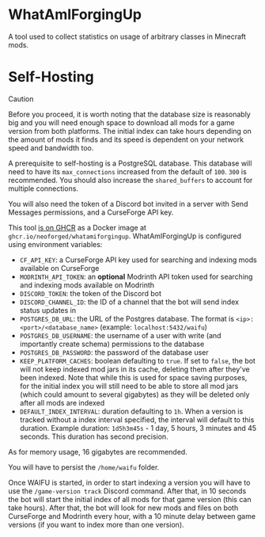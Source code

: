 # WhatAmIForgingUp
A tool used to collect statistics on usage of arbitrary classes in Minecraft mods.

# Self-Hosting
> [!CAUTION]
> Before you proceed, it is worth noting that the database size is reasonably big and you will
> need enough space to download all mods for a game version from both platforms. The initial
> index can take hours depending on the amount of mods it finds and its speed is dependent on your network speed
> and bandwidth too.

A prerequisite to self-hosting is a PostgreSQL database. This database will need to have its `max_connections` increased from the default of `100`. `300` is recommended. You should also increase the `shared_buffers` to account for multiple connections.  

You will also need the token of a Discord bot invited in a server with Send Messages permissions,
and a CurseForge API key.

This tool [is on GHCR](https://github.com/neoforged/WhatAmIForgingUp/pkgs/container/whatamiforgingup) as a Docker image at `ghcr.io/neoforged/whatamiforgingup`.
WhatAmIForgingUp is configured using environment variables:
- `CF_API_KEY`: a CurseForge API key used for searching and indexing mods available on CurseForge
- `MODRINTH_API_TOKEN`: an **optional** Modrinth API token used for searching and indexing mods available on Modrinth
- `DISCORD_TOKEN`: the token of the Discord bot
- `DISCORD_CHANNEL_ID`: the ID of a channel that the bot will send index status updates in
- `POSTGRES_DB_URL`: the URL of the Postgres database. The format is `<ip>:<port>/<database_name>` (example: `localhost:5432/waifu`)
- `POSTGRES_DB_USERNAME`: the username of a user with write (and importantly create schema) permissions to the database
- `POSTGRES_DB_PASSWORD`: the password of the database user
- `KEEP_PLATFORM_CACHES`: boolean defaulting to `true`. If set to `false`, the bot will not keep indexed mod jars in its cache, deleting them after they've been indexed. Note that while this is used for space saving purposes, for the initial index you will still need to be able to store all mod jars (which could amount to several gigabytes) as they will be deleted only after all mods are indexed
- `DEFAULT_INDEX_INTERVAL`: duration defaulting to `1h`. When a version is tracked without a index interval specified, the interval will default to this duration. Example duration: `1d5h3m45s` - 1 day, 5 hours, 3 minutes and 45 seconds. This duration has second precision.

As for memory usage, 16 gigabytes are recommended.

You will have to persist the `/home/waifu` folder.

Once WAIFU is started, in order to start indexing a version you will have to use the `/game-version track` Discord command. After that, in 10 seconds the bot will
start the initial index of all mods for that game version (this can take hours). After that, the bot will look for new mods and files on both CurseForge and Modrinth
every hour, with a 10 minute delay between game versions (if you want to index more than one version).
